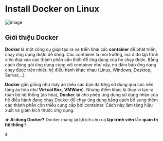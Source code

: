 # Install Docker on Linux

![image](https://user-images.githubusercontent.com/97789851/166855507-abb04309-989a-4b96-b1de-97ff8b0d50c8.png)

## Giới thiệu Docker
**Docker** là một công cụ giúp tạo ra và triển khai các **container** để phát triển, chạy ứng dụng được dễ dàng. Các container là môi trường, mà ở đó lập trình viên đưa vào các thành phần cần thiết để ứng dụng của họ chạy được. Bằng cách đóng gói ứng dụng cùng với container như vậy, nó đảm bảo ứng dụng chạy được trên nhiều hệ điều hành khác nhau (Linux, Windows, Desktop, Server,...)

**Docker** gần giống như máy ảo (nếu các bạn đã từng sử dụng qua các nền tảng ảo hóa như **Virtual Box**, **VMWare**). Nhưng điểm khác là thay vì tạo ra toàn bộ hệ thống (ảo hóa), **Docker** lại cho phép ứng dụng sử dụng nhân của hệ điều hành đang chạy Docker để chạy ứng dụng bằng cách bổ sung thêm các thành phần còn thiếu cung cấp bởi container. Cách này làm tăng hiệu xuất và giảm kích thước ứng dụng.

**=> Ai dùng Docker?** Docker mang lại lợi ích cho cả **lập trình viên** lẫn **quản trị hệ thống**!!

a